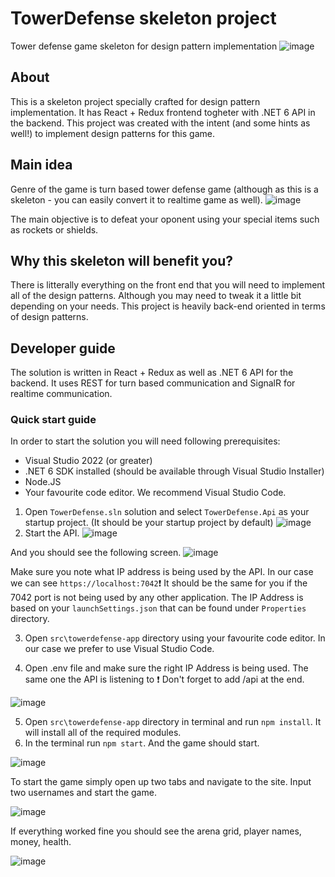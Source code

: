 # TowerDefense skeleton project
Tower defense game skeleton for design pattern implementation
![image](https://user-images.githubusercontent.com/54746064/208293825-01607f01-89f1-4fec-9c14-6268abc9a8cd.png)

## About

This is a skeleton project specially crafted for design pattern implementation. It has React + Redux frontend togheter with .NET 6 API in the backend.
This project was created with the intent (and some hints as well!) to implement design patterns for this game.

## Main idea
Genre of the game is turn based tower defense game (although as this is a skeleton - you can easily convert it to realtime game as well).
![image](https://user-images.githubusercontent.com/54746064/208293911-2d36c008-06dc-469f-850e-9df3780a0b14.png)

The main objective is to defeat your oponent using your special items such as rockets or shields.

## Why this skeleton will benefit you?

There is litterally everything on the front end that you will need to implement all of the design patterns. Although you may need to tweak it a little bit depending on your needs. This project is heavily back-end oriented in terms of design patterns.

## Developer guide

The solution is written in React + Redux as well as .NET 6 API for the backend. It uses REST for turn based communication and SignalR for realtime communication.

### Quick start guide

In order to start the solution you will need following prerequisites:

* Visual Studio 2022 (or greater)
* .NET 6 SDK installed (should be available through Visual Studio Installer)
* Node.JS
* Your favourite code editor. We recommend Visual Studio Code.

1. Open `TowerDefense.sln` solution and select `TowerDefense.Api` as your startup project. (It should be your startup project by default)
![image](https://user-images.githubusercontent.com/54746064/208294888-d5519996-7881-477c-a93b-b3709e1138dd.png)
2. Start the API.
![image](https://user-images.githubusercontent.com/54746064/208294919-b156cfde-1445-4057-a2ec-aa1b3ba03411.png)

And you should see the following screen.
![image](https://user-images.githubusercontent.com/54746064/208295156-49e8591c-2638-4bc1-9020-3c05935ecc48.png)

Make sure you note what IP address is being used by the API. In our case we can see `https://localhost:7042`:exclamation:
It should be the same for you if the 7042 port is not being used by any other application.
The IP Address is based on your `launchSettings.json` that can be found under `Properties` directory.

3. Open `src\towerdefense-app` directory using your favourite code editor. In our case we prefer to use Visual Studio Code.
 
4. Open .env file and make sure the right IP Address is being used. The same one the API is listening to :exclamation:
Don't forget to add /api at the end.

![image](https://user-images.githubusercontent.com/54746064/208295369-550e708a-5efb-45b8-8730-0bd6b4374131.png)

5. Open `src\towerdefense-app` directory in terminal and run `npm install`. It will install all of the required modules.
6. In the terminal run `npm start`. And the game should start.

![image](https://user-images.githubusercontent.com/54746064/208295627-f582cd05-a423-45b4-85e1-d33b42adee98.png)

To start the game simply open up two tabs and navigate to the site. Input two usernames and start the game.

![image](https://user-images.githubusercontent.com/54746064/208295734-faf82256-27b9-4c7e-9bde-27729d1a1397.png)

If everything worked fine you should see the arena grid, player names, money, health.

![image](https://user-images.githubusercontent.com/54746064/208295778-e56241e1-41f0-4201-9860-76e1bddd1966.png)



